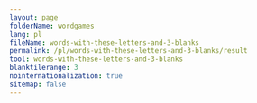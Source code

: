 ```yaml
---
layout: page
folderName: wordgames
lang: pl
fileName: words-with-these-letters-and-3-blanks
permalink: /pl/words-with-these-letters-and-3-blanks/result
tool: words-with-these-letters-and-3-blanks
blanktilerange: 3
nointernationalization: true
sitemap: false
---
```

